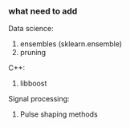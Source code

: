 ### what need to add 


Data science:
1. ensembles (sklearn.ensemble)
2. pruning

C++:
1. libboost

Signal processing:
1. Pulse shaping methods
